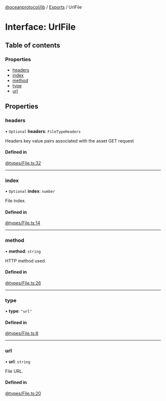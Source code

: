 [@oceanprotocol/lib](../README.md) / [Exports](../modules.md) / UrlFile

# Interface: UrlFile

## Table of contents

### Properties

- [headers](UrlFile.md#headers)
- [index](UrlFile.md#index)
- [method](UrlFile.md#method)
- [type](UrlFile.md#type)
- [url](UrlFile.md#url)

## Properties

### headers

• `Optional` **headers**: `FileTypeHeaders`

Headers key value pairs associated with the asset GET request

#### Defined in

[@types/File.ts:32](https://github.com/oceanprotocol/ocean.js/blob/fbcd13ac/src/@types/File.ts#L32)

___

### index

• `Optional` **index**: `number`

File index.

#### Defined in

[@types/File.ts:14](https://github.com/oceanprotocol/ocean.js/blob/fbcd13ac/src/@types/File.ts#L14)

___

### method

• **method**: `string`

HTTP method used

#### Defined in

[@types/File.ts:26](https://github.com/oceanprotocol/ocean.js/blob/fbcd13ac/src/@types/File.ts#L26)

___

### type

• **type**: ``"url"``

#### Defined in

[@types/File.ts:8](https://github.com/oceanprotocol/ocean.js/blob/fbcd13ac/src/@types/File.ts#L8)

___

### url

• **url**: `string`

File URL.

#### Defined in

[@types/File.ts:20](https://github.com/oceanprotocol/ocean.js/blob/fbcd13ac/src/@types/File.ts#L20)
